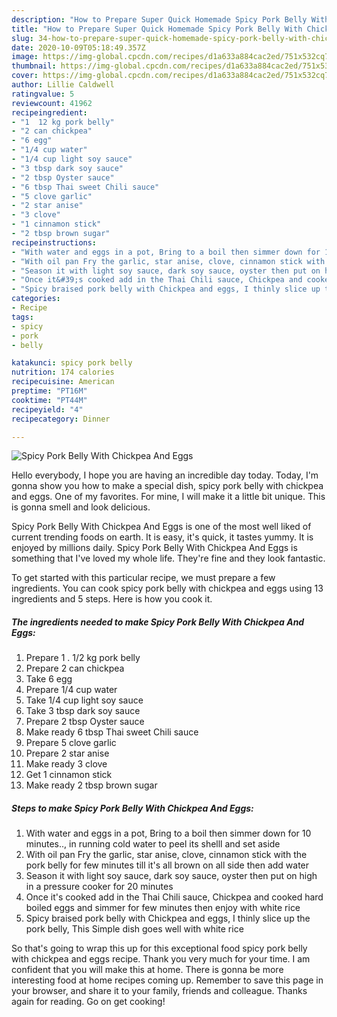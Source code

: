 ```yaml
---
description: "How to Prepare Super Quick Homemade Spicy Pork Belly With Chickpea And Eggs"
title: "How to Prepare Super Quick Homemade Spicy Pork Belly With Chickpea And Eggs"
slug: 34-how-to-prepare-super-quick-homemade-spicy-pork-belly-with-chickpea-and-eggs
date: 2020-10-09T05:18:49.357Z
image: https://img-global.cpcdn.com/recipes/d1a633a884cac2ed/751x532cq70/spicy-pork-belly-with-chickpea-and-eggs-recipe-main-photo.jpg
thumbnail: https://img-global.cpcdn.com/recipes/d1a633a884cac2ed/751x532cq70/spicy-pork-belly-with-chickpea-and-eggs-recipe-main-photo.jpg
cover: https://img-global.cpcdn.com/recipes/d1a633a884cac2ed/751x532cq70/spicy-pork-belly-with-chickpea-and-eggs-recipe-main-photo.jpg
author: Lillie Caldwell
ratingvalue: 5
reviewcount: 41962
recipeingredient:
- "1  12 kg pork belly"
- "2 can chickpea"
- "6 egg"
- "1/4 cup water"
- "1/4 cup light soy sauce"
- "3 tbsp dark soy sauce"
- "2 tbsp Oyster sauce"
- "6 tbsp Thai sweet Chili sauce"
- "5 clove garlic"
- "2 star anise"
- "3 clove"
- "1 cinnamon stick"
- "2 tbsp brown sugar"
recipeinstructions:
- "With water and eggs in a pot, Bring to a boil then simmer down for 10 minutes.., in running cold water to peel its shelll and set aside"
- "With oil pan Fry the garlic, star anise, clove, cinnamon stick with the pork belly for few minutes till it&#39;s all brown on all side then add water"
- "Season it with light soy sauce, dark soy sauce, oyster then put on high in a pressure cooker for 20 minutes"
- "Once it&#39;s cooked add in the Thai Chili sauce, Chickpea and cooked hard boiled eggs and simmer for few minutes then enjoy with white rice"
- "Spicy braised pork belly with Chickpea and eggs, I thinly slice up the pork belly, This Simple dish goes well with white rice"
categories:
- Recipe
tags:
- spicy
- pork
- belly

katakunci: spicy pork belly 
nutrition: 174 calories
recipecuisine: American
preptime: "PT16M"
cooktime: "PT44M"
recipeyield: "4"
recipecategory: Dinner

---
```



![Spicy Pork Belly With Chickpea And Eggs](https://img-global.cpcdn.com/recipes/d1a633a884cac2ed/751x532cq70/spicy-pork-belly-with-chickpea-and-eggs-recipe-main-photo.jpg)

Hello everybody, I hope you are having an incredible day today. Today, I'm gonna show you how to make a special dish, spicy pork belly with chickpea and eggs. One of my favorites. For mine, I will make it a little bit unique. This is gonna smell and look delicious.



Spicy Pork Belly With Chickpea And Eggs is one of the most well liked of current trending foods on earth. It is easy, it's quick, it tastes yummy. It is enjoyed by millions daily. Spicy Pork Belly With Chickpea And Eggs is something that I've loved my whole life. They're fine and they look fantastic.


To get started with this particular recipe, we must prepare a few ingredients. You can cook spicy pork belly with chickpea and eggs using 13 ingredients and 5 steps. Here is how you cook it.

<!--inarticleads1-->

##### The ingredients needed to make Spicy Pork Belly With Chickpea And Eggs:

1. Prepare 1 . 1/2 kg pork belly
1. Prepare 2 can chickpea
1. Take 6 egg
1. Prepare 1/4 cup water
1. Take 1/4 cup light soy sauce
1. Take 3 tbsp dark soy sauce
1. Prepare 2 tbsp Oyster sauce
1. Make ready 6 tbsp Thai sweet Chili sauce
1. Prepare 5 clove garlic
1. Prepare 2 star anise
1. Make ready 3 clove
1. Get 1 cinnamon stick
1. Make ready 2 tbsp brown sugar




<!--inarticleads2-->

##### Steps to make Spicy Pork Belly With Chickpea And Eggs:

1. With water and eggs in a pot, Bring to a boil then simmer down for 10 minutes.., in running cold water to peel its shelll and set aside
1. With oil pan Fry the garlic, star anise, clove, cinnamon stick with the pork belly for few minutes till it&#39;s all brown on all side then add water
1. Season it with light soy sauce, dark soy sauce, oyster then put on high in a pressure cooker for 20 minutes
1. Once it&#39;s cooked add in the Thai Chili sauce, Chickpea and cooked hard boiled eggs and simmer for few minutes then enjoy with white rice
1. Spicy braised pork belly with Chickpea and eggs, I thinly slice up the pork belly, This Simple dish goes well with white rice




So that's going to wrap this up for this exceptional food spicy pork belly with chickpea and eggs recipe. Thank you very much for your time. I am confident that you will make this at home. There is gonna be more interesting food at home recipes coming up. Remember to save this page in your browser, and share it to your family, friends and colleague. Thanks again for reading. Go on get cooking!
